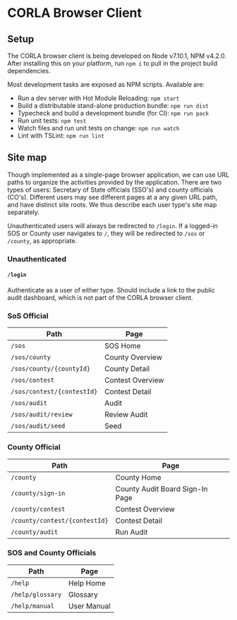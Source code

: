 # CORLA Browser Client

## Setup

The CORLA browser client is being developed on Node v7.10.1, NPM
v4.2.0. After installing this on your platform, run `npm i` to pull in
the project build dependencies.

Most development tasks are exposed as NPM scripts. Available are:

- Run a dev server with Hot Module Reloading: `npm start`
- Build a distributable stand-alone production bundle: `npm run dist`
- Typecheck and build a development bundle (for CI): `npm run pack`
- Run unit tests: `npm test`
- Watch files and run unit tests on change: `npm run watch`
- Lint with TSLint: `npm run lint`

## Site map

Though implemented as a single-page browser application, we can use
URL paths to organize the activities provided by the application.
There are two types of users: Secretary of State officials (SSO's) and
county officials (CO's). Different users may see different pages at a
any given URL path, and have distinct site roots. We thus describe
each user type's site map separately.

Unauthenticated users will always be redirected to `/login`. If a
logged-in SOS or County user navigates to `/`, they will be redirected
to `/sos` or `/county`, as appropriate.


### Unauthenticated

#### `/login`

Authenticate as a user of either type. Should include a link to the
public audit dashboard, which is not part of the CORLA browser client.


### SoS Official

| Path | Page |
| ---- | ---- |
| `/sos` | SOS Home |
| `/sos/county` | County Overview |
| `/sos/county/{countyId}`| County Detail |
| `/sos/contest` | Contest Overview |
| `/sos/contest/{contestId}` | Contest Detail |
| `/sos/audit` | Audit |
| `/sos/audit/review` | Review Audit |
| `/sos/audit/seed` | Seed |


### County Official

| Path | Page |
| ---- | ---- |
| `/county` | County Home
| `/county/sign-in` | County Audit Board Sign-In Page
| `/county/contest` | Contest Overview |
| `/county/contest/{contestId}` | Contest Detail |
| `/county/audit` | Run Audit |

### SOS and County Officials

| Path | Page |
| ---- | ---- |
| `/help` | Help Home |
| `/help/glossary` | Glossary |
| `/help/manual` | User Manual |
